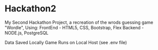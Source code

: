 # Hackathon2

My Second Hackathon Project, a recreation of the wrods guessing game "Wordle",
Using:
FrontEnd - HTML5, CSS, Bootstrap, Flex
Backend - NODE.js, PostgreSQL

Data Saved Locally
Game Runs on Local Host (see .env file)
